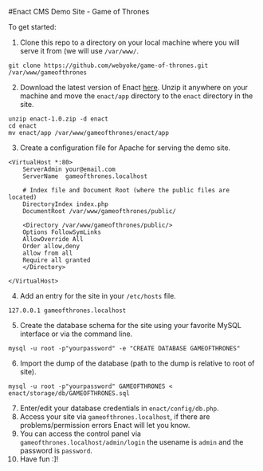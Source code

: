 #Enact CMS Demo Site - Game of Thrones

To get started:

1. Clone this repo to a directory on your local machine where you will serve it from (we will use `/var/www/`.
```
git clone https://github.com/webyoke/game-of-thrones.git /var/www/gameofthrones
```
2. Download the latest version of Enact [here](https://enactcms.com/download). Unzip it anywhere on your machine
   and move the `enact/app` directory to the `enact` directory in the site.
```
unzip enact-1.0.zip -d enact
cd enact
mv enact/app /var/www/gameofthrones/enact/app
```
3. Create a configuration file for Apache for serving the demo site.
```
<VirtualHost *:80>
    ServerAdmin your@email.com 
    ServerName  gameofthrones.localhost
    
    # Index file and Document Root (where the public files are located)
    DirectoryIndex index.php
    DocumentRoot /var/www/gameofthrones/public/
    
    <Directory /var/www/gameofthrones/public/>
    Options FollowSymLinks 
    AllowOverride All
    Order allow,deny
    allow from all
    Require all granted
    </Directory>

</VirtualHost>
```
4. Add an entry for the site in your `/etc/hosts` file.
```
127.0.0.1 gameofthrones.localhost
```
5. Create the database schema for the site using your favorite MySQL interface or via the command line.
```
mysql -u root -p"yourpassword" -e "CREATE DATABASE GAMEOFTHRONES"
```
6. Import the dump of the database (path to the dump is relative to root of site).
```
mysql -u root -p"yourpassword" GAMEOFTHRONES < enact/storage/db/GAMEOFTHRONES.sql
```
7. Enter/edit your database credentials in `enact/config/db.php`.
8. Access your site via `gameofthrones.localhost`, if there are problems/permission errors Enact will let you know.
9. You can access the control panel via `gameofthrones.localhost/admin/login` the usename is `admin` and the
   password is `password`. 
10. Have fun :]!

